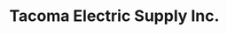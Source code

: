 ---
title: "Tacoma Electric Supply Inc."
url: /tacoma/tacoma-electric-supply-inc/
shop: Eisenwaren
---